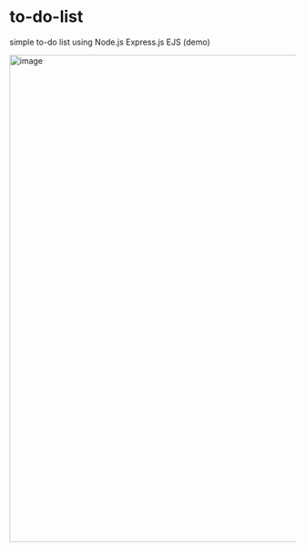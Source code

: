 # to-do-list
simple to-do list using Node.js Express.js EJS
(demo)

<img width="856" alt="image" src="https://github.com/parveshsaini/to-do-list/assets/97528080/0de6c5dc-d140-4d56-82ee-58e6aabbd206">

